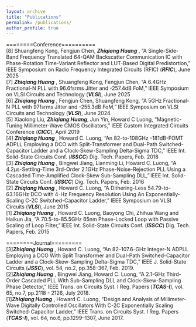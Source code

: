 ```yaml
---
layout: archive
title: "Publications"
permalink: /publications/
author_profile: true
--- 
```

========Conference==========  
[8] Shuangfeng Kong, Fengjun Chen, **_Zhiqiang Huang_** , “A Single-Side-Band Frequency Translated 64-QAM Backscatter Communication IC with Phase-Rotation Time-Variant Reflector and LUT-Based Digital Predistortion,” IEEE Symposium on Radio Frequency Integrated Circuits (RFIC) (**_RFIC_**), June 2025  
[7] **_Zhiqiang Huang_** , Shuangfeng Kong, Fengjun Chen, “A 6.4GHz Fractional-N PLL with 96.6fsrms Jitter and -257.4dB FoM,” IEEE Symposium on VLSI Circuits and Technology (**_VLSI_**), June 2025  
[6] **_Zhiqiang Huang_** , Fengjun Chen, Shuangfeng Kong, “A 5GHz Fractional-N PLL with 97fsrms Jitter and -255.3dB FoM,” IEEE Symposium on VLSI Circuits and Technology (**_VLSI_**), June 2024  
[5] Xiaolong Liu, **_Zhiqiang Huang_**, Jun Yin, Howard C Luong, “Magnetic-Tuning Millimeter-Wave CMOS Oscillators,” IEEE Custom Integrated Circuits Conference (**_CICC_**), April 2019  
[4] **_Zhiqiang Huang_** , Howard C. Luong, “An 82-to-108GHz -181dB-FOMT ADPLL Employing a DCO with Split-Transformer and Dual-Path Switched-Capacitor Ladder and a Clock-Skew-Sampling Delta-Sigma TDC,” IEEE Int. Solid-State Circuits Conf. (**_ISSCC_**) Dig. Tech. Papers,  Feb. 2018  
[3] **_Zhiqiang Huang_** , Bingwei Jiang, Lianming Li, Howard C. Luong, “A 4.2μs-Settling-Time 3rd-Order 2.1GHz Phase-Noise-Rejection PLL Using a Cascaded Time-Amplified Clock-Skew Sub-Sampling DLL,” IEEE Int. Solid-State Circuits Conf. (**_ISSCC_**) Dig. Tech. Papers, Feb. 2016  
[2] **_Zhiqiang Huang_** , Howard C. Luong, “A Dithering-Less 54.79-to-63.16GHz DCO with 4-Hz Frequency Resolution Using An Exponentially-Scaling C-2C Switched-Capacitor Ladder,” IEEE Symposium on VLSI Circuits (**_VLSI_**), June 2015  
[1] **_Zhiqiang Huang_** , Howard C. Luong, Baoyong Chi, Zhihua Wang and Haikun Jia, “A 70.5-to-85.5GHz 65nm Phase-Locked Loop with Passive Scaling of Loop Filter,” IEEE Int. Solid-State Circuits Conf. (**_ISSCC_**) Dig. Tech. Papers, Feb. 2015  

========Journal=========  
[3]**_Zhiqiang Huang_** , Howard C. Luong, “An 82–107.6-GHz Integer-N ADPLL Employing a DCO With Split Transformer and Dual-Path Switched-Capacitor Ladder and a Clock-Skew-Sampling Delta–Sigma TDC,” IEEE J. Solid-State Circuits (**_JSSC_**), vol. 54, no.2, pp.358-367, Feb. 2019.  
[2]**_Zhiqiang Huang_** , Bingwei Jiang, Howard C. Luong, “A 2.1-GHz Third-Order Cascaded PLL With Sub-Sampling DLL and Clock-Skew-Sampling Phase Detector,” IEEE Trans. on Circuits Syst. I Reg. Papers (**_TCAS-I_**), vol. 65, no.7, pp.2118 - 2126, July 2018.  
[1]**_Zhiqiang Huang_** , Howard C. Luong, “Design and Analysis of Millimeter-Wave Digitally Controlled Oscillators With C-2C Exponentially Scaling Switched-Capacitor Ladder,” IEEE Trans. on Circuits Syst. I Reg. Papers (**_TCAS-I_**), vol. 64, no.6, pp.1299–1307, June 2017. 
